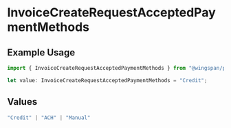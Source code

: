 # InvoiceCreateRequestAcceptedPaymentMethods

## Example Usage

```typescript
import { InvoiceCreateRequestAcceptedPaymentMethods } from "@wingspan/payments/sdk/models/shared";

let value: InvoiceCreateRequestAcceptedPaymentMethods = "Credit";
```

## Values

```typescript
"Credit" | "ACH" | "Manual"
```